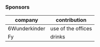 ### Sponsors

| company  | contribution|
|----------|-------------|
| 6Wunderkinder| use of the offices |
| Fy| drinks|
